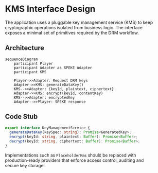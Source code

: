 # KMS Interface Design

The application uses a pluggable key management service (KMS) to keep
cryptographic operations isolated from business logic. The interface
exposes a minimal set of primitives required by the DRM workflow.

## Architecture

```mermaid
sequenceDiagram
    participant Player
    participant Adapter as SPEKE Adapter
    participant KMS

    Player->>Adapter: Request DRM keys
    Adapter->>KMS: generateDataKey()
    KMS-->>Adapter: {keyId, plaintext, ciphertext}
    Adapter->>KMS: encrypt(keyId, contentKey)
    KMS-->>Adapter: encryptedKey
    Adapter-->>Player: SPEKE response
```

## Code Stub

```ts
export interface KeyManagementService {
  generateDataKey(keySpec: string): Promise<GeneratedKey>;
  encrypt(keyId: string, plaintext: Buffer): Promise<Buffer>;
  decrypt(keyId: string, ciphertext: Buffer): Promise<Buffer>;
}
```

Implementations such as `PlaceholderKms` should be replaced with
production-ready providers that enforce access control, auditing and
secure key storage.
